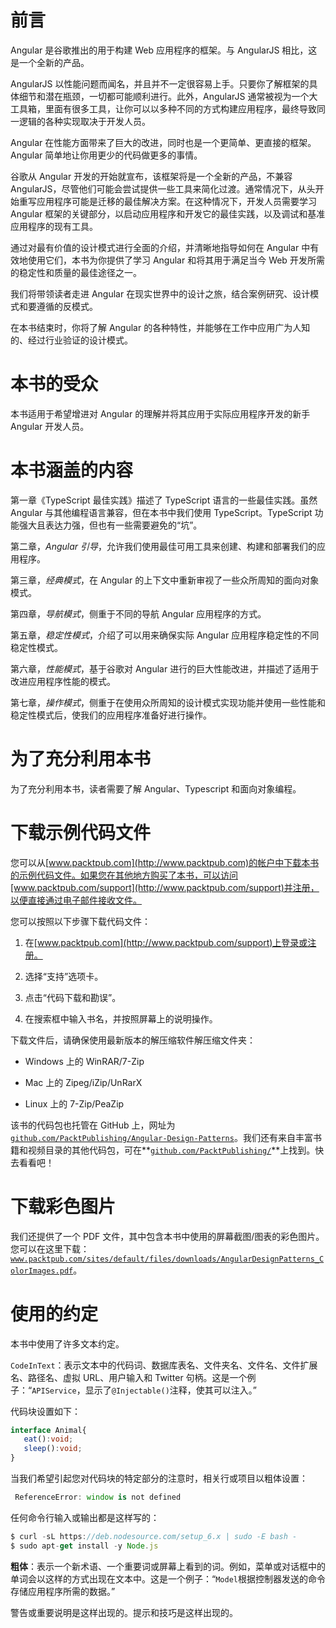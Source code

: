 # 前言

Angular 是谷歌推出的用于构建 Web 应用程序的框架。与 AngularJS 相比，这是一个全新的产品。

AngularJS 以性能问题而闻名，并且并不一定很容易上手。只要你了解框架的具体细节和潜在瓶颈，一切都可能顺利进行。此外，AngularJS 通常被视为一个大工具箱，里面有很多工具，让你可以以多种不同的方式构建应用程序，最终导致同一逻辑的各种实现取决于开发人员。

Angular 在性能方面带来了巨大的改进，同时也是一个更简单、更直接的框架。Angular 简单地让你用更少的代码做更多的事情。

谷歌从 Angular 开发的开始就宣布，该框架将是一个全新的产品，不兼容 AngularJS，尽管他们可能会尝试提供一些工具来简化过渡。通常情况下，从头开始重写应用程序可能是迁移的最佳解决方案。在这种情况下，开发人员需要学习 Angular 框架的关键部分，以启动应用程序和开发它的最佳实践，以及调试和基准应用程序的现有工具。

通过对最有价值的设计模式进行全面的介绍，并清晰地指导如何在 Angular 中有效地使用它们，本书为你提供了学习 Angular 和将其用于满足当今 Web 开发所需的稳定性和质量的最佳途径之一。

我们将带领读者走进 Angular 在现实世界中的设计之旅，结合案例研究、设计模式和要遵循的反模式。

在本书结束时，你将了解 Angular 的各种特性，并能够在工作中应用广为人知的、经过行业验证的设计模式。

# 本书的受众

本书适用于希望增进对 Angular 的理解并将其应用于实际应用程序开发的新手 Angular 开发人员。

# 本书涵盖的内容

第一章《TypeScript 最佳实践》描述了 TypeScript 语言的一些最佳实践。虽然 Angular 与其他编程语言兼容，但在本书中我们使用 TypeScript。TypeScript 功能强大且表达力强，但也有一些需要避免的“坑”。

第二章，*Angular 引导*，允许我们使用最佳可用工具来创建、构建和部署我们的应用程序。

第三章，*经典模式*，在 Angular 的上下文中重新审视了一些众所周知的面向对象模式。

第四章，*导航模式*，侧重于不同的导航 Angular 应用程序的方式。

第五章，*稳定性模式*，介绍了可以用来确保实际 Angular 应用程序稳定性的不同稳定性模式。

第六章，*性能模式*，基于谷歌对 Angular 进行的巨大性能改进，并描述了适用于改进应用程序性能的模式。

第七章，*操作模式*，侧重于在使用众所周知的设计模式实现功能并使用一些性能和稳定性模式后，使我们的应用程序准备好进行操作。

# 为了充分利用本书

为了充分利用本书，读者需要了解 Angular、Typescript 和面向对象编程。

# 下载示例代码文件

您可以从[www.packtpub.com](http://www.packtpub.com)的帐户中下载本书的示例代码文件。如果您在其他地方购买了本书，可以访问[www.packtpub.com/support](http://www.packtpub.com/support)并注册，以便直接通过电子邮件接收文件。

您可以按照以下步骤下载代码文件：

1.  在[www.packtpub.com](http://www.packtpub.com/support)上登录或注册。

1.  选择“支持”选项卡。

1.  点击“代码下载和勘误”。

1.  在搜索框中输入书名，并按照屏幕上的说明操作。

下载文件后，请确保使用最新版本的解压缩软件解压缩文件夹：

+   Windows 上的 WinRAR/7-Zip

+   Mac 上的 Zipeg/iZip/UnRarX

+   Linux 上的 7-Zip/PeaZip

该书的代码包也托管在 GitHub 上，网址为[`github.com/PacktPublishing/Angular-Design-Patterns`](https://github.com/PacktPublishing/Angular-Design-Patterns)。我们还有来自丰富书籍和视频目录的其他代码包，可在**[`github.com/PacktPublishing/`](https://github.com/PacktPublishing/)**上找到。快去看看吧！

# 下载彩色图片

我们还提供了一个 PDF 文件，其中包含本书中使用的屏幕截图/图表的彩色图片。您可以在这里下载：[`www.packtpub.com/sites/default/files/downloads/AngularDesignPatterns_ColorImages.pdf`](http://www.packtpub.com/sites/default/files/downloads/AngularDesignPatterns_ColorImages.pdf)。

# 使用的约定

本书中使用了许多文本约定。

`CodeInText`：表示文本中的代码词、数据库表名、文件夹名、文件名、文件扩展名、路径名、虚拟 URL、用户输入和 Twitter 句柄。这是一个例子：“`APIService`，显示了`@Injectable()`注释，使其可以注入。”

代码块设置如下：

```ts
interface Animal{ 
   eat():void; 
   sleep():void; 
} 
```

当我们希望引起您对代码块的特定部分的注意时，相关行或项目以粗体设置：

```ts
 ReferenceError: window is not defined
```

任何命令行输入或输出都是这样写的：

```ts
$ curl -sL https://deb.nodesource.com/setup_6.x | sudo -E bash -
$ sudo apt-get install -y Node.js
```

**粗体**：表示一个新术语、一个重要词或屏幕上看到的词。例如，菜单或对话框中的单词会以这样的方式出现在文本中。这是一个例子：“`Model`根据控制器发送的命令存储应用程序所需的数据。”

警告或重要说明是这样出现的。提示和技巧是这样出现的。
